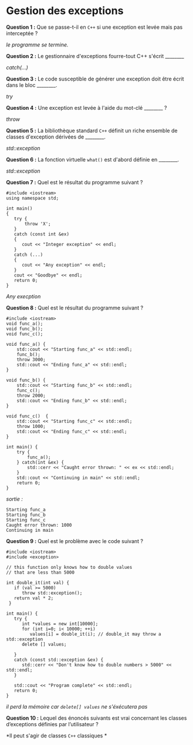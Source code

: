 # Gestion des exceptions

**Question 1 :**
Que se passe-t-il en `C++` si une exception est levée mais pas interceptée ?

*le programme se termine.*

**Question 2 :**
Le gestionnaire d'exceptions fourre-tout C++ s'écrit ________

*catch(...)*

**Question 3 :**
Le code susceptible de générer une exception doit être écrit dans le bloc ________.

*try*

**Question 4 :**
Une exception est levée à l'aide du mot-clé ________ ?

*throw*

**Question 5 :**
La bibliothèque standard `C++` définit un riche ensemble de classes d'exception dérivées de ________.

*std::exception*

**Question 6 :**
La fonction virtuelle `what()` est d'abord définie en ________.

*std::exception*

**Question 7 :**
Quel est le résultat du programme suivant ? 

```
#include <iostream>
using namespace std;
 
int main()
{
   try {
       throw 'X';
   }
   catch (const int &ex)
   {
      cout << "Integer exception" << endl;
   }
   catch (...)
   {
      cout << "Any exception" << endl;
   }
   cout << "Goodbye" << endl;
   return 0;
}  
```

*Any execption*


**Question 8 :**
Quel est le résultat du programme suivant ?

```
#include <iostream>
void func_a();
void func_b();
void func_c();
 
void func_a() {
    std::cout << "Starting func_a" << std::endl;
    func_b();
    throw 3000;
    std::cout << "Ending func_a" << std::endl;
}
 
void func_b() {
    std::cout << "Starting func_b" << std::endl;
    func_c();
    throw 2000;
    std::cout << "Ending func_b" << std::endl;
}
 
void func_c()  {
    std::cout << "Starting func_c" << std::endl;
    throw 1000;
    std::cout << "Ending func_c" << std::endl; 
}
 
int main() {    
    try {
        func_a();
    } catch(int &ex) {
        std::cerr << "Caught error thrown: " << ex << std::endl;
    }
    std::cout << "Continuing in main" << std::endl;
    return 0;
}
```

*sortie :*

```
Starting func_a
Starting func_b
Starting func_c
Caught error thrown: 1000
Continuing in main
```

**Question 9 :**
Quel est le problème avec le code suivant ?

```
#include <iostream>
#include <exception>
  
// this function only knows how to double values
// that are less than 5000
 
int double_it(int val) {
   if (val >= 5000)
      throw std::exception();
   return val * 2;
 }
 
int main() {
   try {
      int *values = new int[10000];
      for (int i=0; i< 10000; ++i)
         values[i] = double_it(i); // double_it may throw a std::exception
      delete [] values;
 
   }
   catch (const std::exception &ex) {
      std::cerr << "Don't know how to double numbers > 5000" << std::endl;
   }
 
   std::cout << "Program complete" << std::endl;
   return 0;
}

```

*il perd la mémoire car `delete[] values` ne s'éxécutera pas*

**Question 10 :**
Lequel des énoncés suivants est vrai concernant les classes d’exceptions définies par l’utilisateur ?

*Il peut s'agir de classes `C++` classiques *